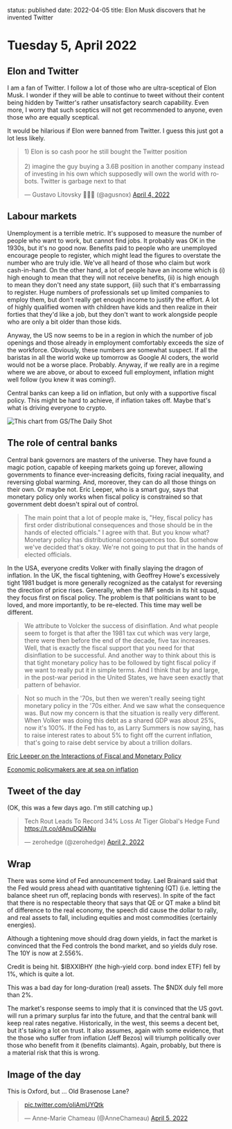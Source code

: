 status: published
date: 2022-04-05
title: Elon Musk discovers that he invented Twitter

# Tuesday  5, April 2022

## Elon and Twitter

I am a fan of Twitter. I follow a lot of those who are ultra-sceptical of Elon Musk. 
I wonder if they will be able to continue to tweet without their content being hidden by Twitter's rather unsatisfactory search capability.
Even more, I worry that such sceptics will not get recommended to anyone, even those who are equally sceptical.

It would be hilarious if Elon were banned from Twitter. I guess this just got a lot less likely.

<blockquote class="twitter-tweet"><p lang="en" dir="ltr">1) Elon is so cash poor he still bought the Twitter position<br><br>2) imagine the guy buying a 3.6B position in another company instead of investing in his own which supposedly will own the world with robots. Twitter is garbage next to that</p>&mdash; Gustavo Litovsky 📶🇺🇦 (@agusnox) <a href="https://twitter.com/agusnox/status/1510939499852873730?ref_src=twsrc%5Etfw">April 4, 2022</a></blockquote> <script async src="https://platform.twitter.com/widgets.js" charset="utf-8"></script> 


## Labour markets

Unemployment is a terrible metric.
It's supposed to measure the number of people who want to work, but cannot find jobs.
It probably was OK in the 1930s, but it's no good now.
Benefits paid to people who are unemployed encourage people to register, which might lead the figures to overstate the number who are truly idle.
We've all heard of those who claim but work cash-in-hand.
On the other hand, a lot of people have an income which is (i) high enough to mean that they will not receive benefits, 
(ii) is high enough to mean they don't need any state support, (iii) such that it's embarrassing to register. 
Huge numbers of professionals set up limited companies to employ them, but don't really get enough income to justify the effort.
A lot of highly qualified women with children have kids and then realize in their forties that they'd like a job, but they don't want to work alongside people who are only a bit older than those kids.

Anyway, the US now seems to be in a region in which the number of job openings and those already in employment comfortably exceeds the size of the workforce.
Obviously, these numbers are somewhat suspect. If all the baristas in all the world woke up tomorrow as Google AI coders, the world would not be a worse place. Probably.
Anyway, if we really are in a regime where we are above, or about to exceed full employment, inflation might well follow (you knew it was coming!).

Central banks can keep a lid on inflation, but only with a supportive fiscal policy. This might be hard to achieve, if inflation takes off. 
Maybe that's what is driving everyone to crypto.

![This chart from GS/The Daily Shot](https://assets.bwbx.io/images/users/iqjWHBFdfxIU/iUH7QE8UO7RI/v0/800x-1.png)

## The role of central banks

Central bank governors are masters of the universe.
They have found a magic potion, capable of keeping markets going up forever, allowing governments to finance ever-increasing deficits, fixing racial inequality, and reversing global warming.
And, moreover, they can do all those things on their own. 
Or maybe not. Eric Leeper, who is a smart guy, says that monetary policy only works when fiscal policy is constrained so that government debt doesn't spiral out of control.

> The main point that a lot of people make is, "Hey, fiscal policy has first order distributional consequences and those should be in the hands of elected officials." I agree with that. But you know what? Monetary policy has distributional consequences too. But somehow we've decided that's okay. We're not going to put that in the hands of elected officials.

In the USA, everyone credits Volker with finally slaying the dragon of inflation. In the UK, the fiscal tightening, with Geoffrey Howe's excessively tight 1981 budget is more generally recognized as the catalyst for reversing the direction of price rises. Generally, when the IMF sends in its hit squad, they focus first on fiscal policy. The problem is that politicians want to be loved, and more importantly, to be re-elected. This time may well be different.

> We attribute to Volcker the success of disinflation. And what people seem to forget is that after the 1981 tax cut which was very large, there were then before the end of the decade, five tax increases. Well, that is exactly the fiscal support that you need for that disinflation to be successful. And another way to think about this is that tight monetary policy has to be followed by tight fiscal policy if we want to really put it in simple terms. And I think that by and large, in the post-war period in the United States, we have seen exactly that pattern of behavior.

> Not so much in the '70s, but then we weren't really seeing tight monetary policy in the '70s either. And we saw what the consequence was. But now my concern is that the situation is really very different. When Volker was doing this debt as a shared GDP was about 25%, now it's 100%. If the Fed has to, as Larry Summers is now saying, has to raise interest rates to about 5% to fight off the current inflation, that's going to raise debt service by about a trillion dollars.

[Eric Leeper on the Interactions of Fiscal and Monetary Policy](https://www.mercatus.org/bridge/podcasts/04042022/eric-leeper-interactions-fiscal-and-monetary-policy)

[Economic policymakers are at sea on inflation](https://www.washingtonpost.com/opinions/economic-policymakers-are-at-sea-on-inflation/2016/03/06/a8d8777e-e219-11e5-846c-10191d1fc4ec_story.html?utm_term=.e7012c446161&tid=a_inl_manual)

## Tweet of the day

(OK, this was a few days ago. I'm still catching up.)

<blockquote class="twitter-tweet"><p lang="en" dir="ltr">Tech Rout Leads To Record 34% Loss At Tiger Global&#39;s Hedge Fund <a href="https://t.co/dAnuDQlANu">https://t.co/dAnuDQlANu</a></p>&mdash; zerohedge (@zerohedge) <a href="https://twitter.com/zerohedge/status/1510346429604245513?ref_src=twsrc%5Etfw">April 2, 2022</a></blockquote> <script async src="https://platform.twitter.com/widgets.js" charset="utf-8"></script> 

## Wrap

There was some kind of Fed announcement today. Lael Brainard said that the Fed would press ahead with quantitative tightening (QT) (i.e. letting the balance sheet run off, replacing bonds with reserves). In spite of the fact that there is no respectable theory that says that QE or QT make a blind bit of difference to the real economy, the speech did cause the dollar to rally, and real assets to fall, including equities and most commodities (certainly energies).

Although a tightening move should drag down yields, in fact the market is convinced that the Fed controls the bond market, and so yields duly rose.
The 10Y is now at 2.556%. 

Credit is being hit. $IBXXIBHY (the high-yield corp. bond index ETF) fell by 1%, which is quite a lot.

This was a bad day for long-duration (real) assets. The $NDX duly fell more than 2%. 

The market's response seems to imply that it is convinced that the US govt. will run a primary surplus far into the future, and that the central bank will keep real rates negative. 
Historically, in the west, this seems a decent bet, but it's taking a lot on trust. It also assumes, again with some evidence, that the those who suffer from inflation (Jeff Bezos) will triumph politically over those who benefit from it (benefits claimants). Again, probably, but there is a material risk that this is wrong.

## Image of the day

This is Oxford, but ... Old Brasenose Lane?

<blockquote class="twitter-tweet"><p lang="und" dir="ltr"><a href="https://t.co/oIiAmUYQtk">pic.twitter.com/oIiAmUYQtk</a></p>&mdash; Anne-Marie Chameau (@AnneChameau) <a href="https://twitter.com/AnneChameau/status/1511315064808407042?ref_src=twsrc%5Etfw">April 5, 2022</a></blockquote> <script async src="https://platform.twitter.com/widgets.js" charset="utf-8"></script> 